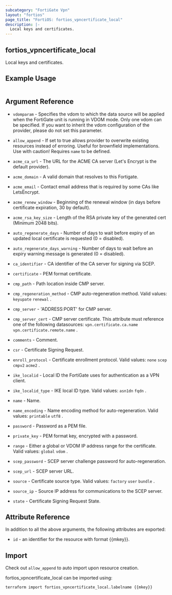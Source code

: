 ```yaml
---
subcategory: "FortiGate Vpn"
layout: "fortios"
page_title: "FortiOS: fortios_vpncertificate_local"
description: |-
  Local keys and certificates.
---
```


## fortios_vpncertificate_local
Local keys and certificates.

## Example Usage

```hcl

```

## Argument Reference
* `vdomparam` - Specifies the vdom to which the data source will be applied when the FortiGate unit is running in VDOM mode. Only one vdom can be specified. If you want to inherit the vdom configuration of the provider, please do not set this parameter.
* `allow_append` - If set to true allows provider to overwrite existing resources instead of erroring. Useful for brownfield implementations. Use with caution! Requires `name` to be defined.

* `acme_ca_url` - The URL for the ACME CA server (Let's Encrypt is the default provider).
* `acme_domain` - A valid domain that resolves to this Fortigate.
* `acme_email` - Contact email address that is required by some CAs like LetsEncrypt.
* `acme_renew_window` - Beginning of the renewal window (in days before certificate expiration, 30 by default).
* `acme_rsa_key_size` - Length of the RSA private key of the generated cert (Minimum 2048 bits).
* `auto_regenerate_days` - Number of days to wait before expiry of an updated local certificate is requested (0 = disabled).
* `auto_regenerate_days_warning` - Number of days to wait before an expiry warning message is generated (0 = disabled).
* `ca_identifier` - CA identifier of the CA server for signing via SCEP.
* `certificate` - PEM format certificate.
* `cmp_path` - Path location inside CMP server.
* `cmp_regeneration_method` - CMP auto-regeneration method. Valid values: `keyupate` `renewal` .
* `cmp_server` - 'ADDRESS:PORT' for CMP server.
* `cmp_server_cert` - CMP server certificate. This attribute must reference one of the following datasources: `vpn.certificate.ca.name` `vpn.certificate.remote.name` .
* `comments` - Comment.
* `csr` - Certificate Signing Request.
* `enroll_protocol` - Certificate enrollment protocol. Valid values: `none` `scep` `cmpv2` `acme2` .
* `ike_localid` - Local ID the FortiGate uses for authentication as a VPN client.
* `ike_localid_type` - IKE local ID type. Valid values: `asn1dn` `fqdn` .
* `name` - Name.
* `name_encoding` - Name encoding method for auto-regeneration. Valid values: `printable` `utf8` .
* `password` - Password as a PEM file.
* `private_key` - PEM format key, encrypted with a password.
* `range` - Either a global or VDOM IP address range for the certificate. Valid values: `global` `vdom` .
* `scep_password` - SCEP server challenge password for auto-regeneration.
* `scep_url` - SCEP server URL.
* `source` - Certificate source type. Valid values: `factory` `user` `bundle` .
* `source_ip` - Source IP address for communications to the SCEP server.
* `state` - Certificate Signing Request State.

## Attribute Reference

In addition to all the above arguments, the following attributes are exported:
* `id` - an identifier for the resource with format {{mkey}}.

## Import

Check out `allow_append` to auto import upon resource creation.

fortios_vpncertificate_local can be imported using:
```sh
terraform import fortios_vpncertificate_local.labelname {{mkey}}
```
